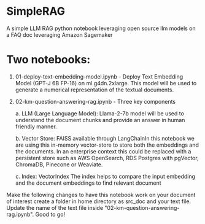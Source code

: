 # SimpleRAG
A simple LLM RAG python notebook leveraging open source llm models on a FAQ doc leveraging Amazon Sagemaker
# Two notebooks:
1. 01-deploy-text-embedding-model.ipynb - Deploy Text Embedding Model (GPT-J 6B FP-16) on ml.g4dn.2xlarge. This model will be used to generate a numerical representation of the textual documents.
2. 02-km-question-answering-rag.ipynb - Three key components

   a. LLM (Large Language Model): Llama-2-7b model will be used to understand the document chunks and provide an answer in human friendly manner.

   b. Vector Store: FAISS available through LangChainIn this notebook we are using this in-memory vector-store to store both the embeddings and the documents. In an enterprise context this could be replaced with a persistent store such as AWS OpenSearch, RDS Postgres with pgVector, ChromaDB, Pinecone or Weaviate.

   c. Index: VectorIndex The index helps to compare the input embedding and the document embeddings to find relevant document

Make the following changes to have this notebook work on your document of interest 
create a folder in home directory as src_doc and your text file. Update the name of the text file inside "02-km-question-answering-rag.ipynb". Good to go!
